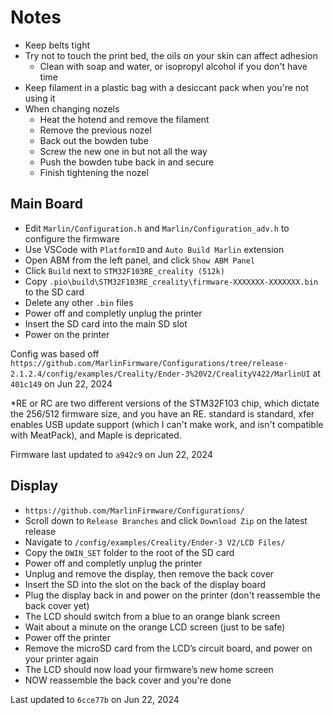 # Notes

- Keep belts tight
- Try not to touch the print bed, the oils on your skin can affect adhesion
  - Clean with soap and water, or isopropyl alcohol if you don't have time
- Keep filament in a plastic bag with a desiccant pack when you're not using it
- When changing nozels
  - Heat the hotend and remove the filament
  - Remove the previous nozel
  - Back out the bowden tube
  - Screw the new one in but not all the way
  - Push the bowden tube back in and secure
  - Finish tightening the nozel

## Main Board

- Edit `Marlin/Configuration.h` and `Marlin/Configuration_adv.h` to configure the firmware
- Use VSCode with `PlatformIO` and `Auto Build Marlin` extension
- Open ABM from the left panel, and click `Show ABM Panel`
- Click `Build` next to `STM32F103RE_creality (512k)`
- Copy `.pio\build\STM32F103RE_creality\firmware-XXXXXXX-XXXXXXX.bin` to the SD card
- Delete any other `.bin` files
- Power off and completly unplug the printer
- Insert the SD card into the main SD slot
- Power on the printer

Config was based off `https://github.com/MarlinFirmware/Configurations/tree/release-2.1.2.4/config/examples/Creality/Ender-3%20V2/CrealityV422/MarlinUI` at `401c149` on Jun 22, 2024

*RE or RC are two different versions of the STM32F103 chip, which dictate the 256/512 firmware size, and you have an RE. standard is standard, xfer enables USB update support (which I can't make work, and isn't compatible with MeatPack), and Maple is depricated.

Firmware last updated to `a942c9` on Jun 22, 2024

## Display

- `https://github.com/MarlinFirmware/Configurations/`
- Scroll down to `Release Branches` and click `Download Zip` on the latest release
- Navigate to `/config/examples/Creality/Ender-3 V2/LCD Files/`
- Copy the `DWIN_SET` folder to the root of the SD card
- Power off and completly unplug the printer
- Unplug and remove the display, then remove the back cover
- Insert the SD into the slot on the back of the display board
- Plug the display back in and power on the printer (don't reassemble the back cover yet)
- The LCD should switch from a blue to an orange blank screen
- Wait about a minute on the orange LCD screen (just to be safe)
- Power off the printer
- Remove the microSD card from the LCD’s circuit board, and power on your printer again
- The LCD should now load your firmware’s new home screen
- NOW reassemble the back cover and you're done

Last updated to `6cce77b` on Jun 22, 2024

